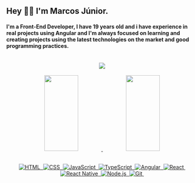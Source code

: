 ## Hey 👋🏻 I'm Marcos Júnior.
#### I'm a Front-End Developer, I have 19 years old and i have experience in real projects using Angular and I'm always focused on learning and creating projects using the latest technologies on the market and good programming practices.
<br/>

<div align="center"> 
  <a href="https://www.linkedin.com/in/marcos-j%C3%BAnior-passarella-naves-7868a3210/" target="_blank"><img src="https://img.shields.io/badge/LinkedIn-0077B5?style=for-the-badge&logo=linkedin&logoColor=white"></a>
</div>
<br/>

<div align="center" style="display: inline_block">
  <a href="https://github.com/marcosJuniorPassarella">
  <img height="200em" width="42%" src="https://github-readme-stats.vercel.app/api?username=marcosJuniorPassarella&show_icons=true&theme=dark"/> 
  <img height="200em" width="42%" src="https://github-readme-stats.vercel.app/api/top-langs/?username=marcosJuniorPassarella&layout=compact&langs_count=7&theme=dark"/>
</div>
<br/>
<div style="display: inline_block" align="center">

![HTML](https://img.shields.io/badge/-HTML-05122A?style=flat&logo=HTML5)&nbsp;
![CSS](https://img.shields.io/badge/-CSS-05122A?style=flat&logo=CSS3&logoColor=1572B6)&nbsp;
![JavaScript](https://img.shields.io/badge/-JavaScript-05122A?style=flat&logo=javascript)&nbsp;
![TypeScript](https://img.shields.io/badge/-TypeScript-05122A?style=flat&logo=typescript)&nbsp;
![Angular](https://img.shields.io/badge/-Angular-05122A?style=flat&logo=angular&logoColor=ef233c)&nbsp; 
![React](https://img.shields.io/badge/-React-05122A?style=flat&logo=react)&nbsp;
![React Native](https://img.shields.io/badge/-React%20Native-05122A?style=flat&logo=react)&nbsp;
![Node.js](https://img.shields.io/badge/-Node.js-05122A?style=flat&logo=node.js)&nbsp;
![Git](https://img.shields.io/badge/-Git-05122A?style=flat&logo=git)&nbsp; 
</div>
